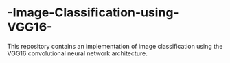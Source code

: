# -Image-Classification-using-VGG16-
This repository contains an implementation of image classification using the VGG16 convolutional neural network architecture. 
